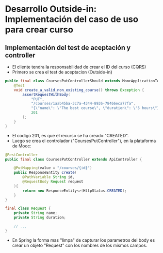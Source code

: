 # Desarrollo Outside-in: Implementación del caso de uso para crear curso

## Implementación del test de aceptación y controller

* El cliente tendra la responsabilidad de crear el ID del curso (CQRS)
* Primero se crea el test de aceptacion (Outside-in)

```java
public final class CoursesPutControllerShould extends MoocApplicationTestCase {
    @Test
    void create_a_valid_non_existing_course() throws Exception {
        assertRequestWithBody(
            "PUT",
            "/courses/1aab45ba-3c7a-4344-8936-78466eca77fa",
            "{\"name\": \"The best course\", \"duration\": \"5 hours\"}",
            201
        );
    }
}
```

* El codigo 201, es que el recurso se ha creado "CREATED".
* Luego se crea el controlador ("CoursesPutController"), en la plataforma de Mooc:

```java
@RestController
public final class CoursesPutController extends ApiController {

    @PutMapping(value = "/courses/{id}")
    public ResponseEntity create(
        @PathVariable String id,
        @RequestBody Request request
    ){
        return new ResponseEntity<>(HttpStatus.CREATED);
    }
}

final class Request {
    private String name;
    private String duration;

    // ...
}
```

* En Spring la forma mas "limpa" de capturar los parametros del body es crear un objeto "Request" con los nombres de los mismos campos.
